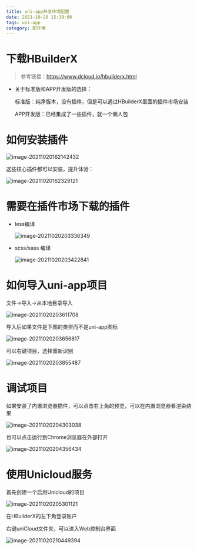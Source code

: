 ```yaml
---
title: uni-app开发环境配置
date: 2021-10-20 15:39:00
tags: uni-app
category: 配环境
---
```


# 下载HBuilderX

> 参考链接：https://www.dcloud.io/hbuilderx.html

- 关于标准版和APP开发版的选择：

  标准版：纯净版本，没有插件，但是可以通过HBuilderX里面的插件市场安装

  APP开发版：已经集成了一些插件，就一个懒人包

# 如何安装插件

![image-20211020162142432](https://cdn.jsdelivr.net/gh/SC-WSKun/HexoStaticFile/img/image-20211020162142432.png)

这些核心插件都可以安装，提升体验：

![image-20211020162329121](https://cdn.jsdelivr.net/gh/SC-WSKun/HexoStaticFile/img/image-20211020162329121.png)



# 需要在插件市场下载的插件

- less编译

  ![image-20211020203336349](https://cdn.jsdelivr.net/gh/SC-WSKun/HexoStaticFile/img/image-20211020203336349.png)

- scss/sass 编译

  ![image-20211020203422841](https://cdn.jsdelivr.net/gh/SC-WSKun/HexoStaticFile/img/image-20211020203422841.png)

# 如何导入uni-app项目

文件->导入->从本地目录导入

![image-20211020203611708](https://cdn.jsdelivr.net/gh/SC-WSKun/HexoStaticFile/img/image-20211020203611708.png)

导入后如果文件是下图的类型而不是uni-app图标

![image-20211020203656617](https://cdn.jsdelivr.net/gh/SC-WSKun/HexoStaticFile/img/image-20211020203656617.png)

可以右键项目，选择重新识别

![image-20211020203855487](https://cdn.jsdelivr.net/gh/SC-WSKun/HexoStaticFile/img/image-20211020203855487.png)

# 调试项目

如果安装了内置浏览器插件，可以点击右上角的预览，可以在内置浏览器看渲染结果

![image-20211020204303038](https://cdn.jsdelivr.net/gh/SC-WSKun/HexoStaticFile/img/image-20211020204303038.png)

也可以点击运行到Chrome浏览器在外部打开

![image-20211020204356434](https://cdn.jsdelivr.net/gh/SC-WSKun/HexoStaticFile/img/image-20211020204356434.png)

# 使用Unicloud服务

首先创建一个启用Unicloud的项目

![image-20211020205301121](https://cdn.jsdelivr.net/gh/SC-WSKun/HexoStaticFile/img/image-20211020205301121.png)

在HBuilderX的左下角登录账户

右键uniCloud文件夹，可以进入Web控制台界面

![image-20211020210449394](https://cdn.jsdelivr.net/gh/SC-WSKun/HexoStaticFile/img/image-20211020210449394.png)
